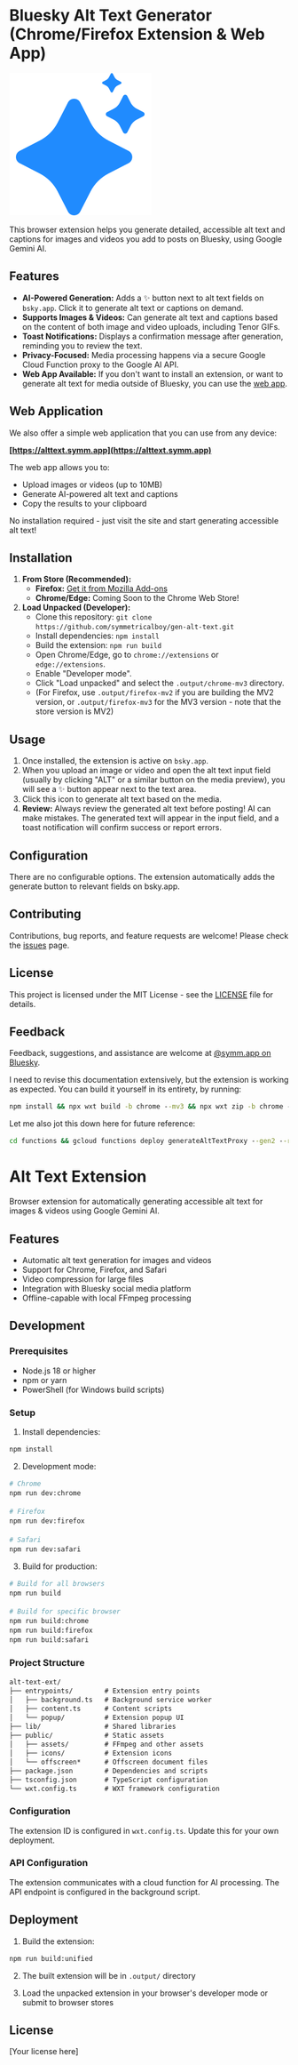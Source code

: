 # Bluesky Alt Text Generator (Chrome/Firefox Extension & Web App)

![Extension Icon](./public/icons/gen-alt-text.svg)

This browser extension helps you generate detailed, accessible alt text and captions for images and videos you add to posts on Bluesky, using Google Gemini AI.

## Features

*   **AI-Powered Generation:** Adds a ✨ button next to alt text fields on `bsky.app`. Click it to generate alt text or captions on demand.
*   **Supports Images & Videos:** Can generate alt text and captions based on the content of both image and video uploads, including Tenor GIFs.
*   **Toast Notifications:** Displays a confirmation message after generation, reminding you to review the text.
*   **Privacy-Focused:** Media processing happens via a secure Google Cloud Function proxy to the Google AI API.
*   **Web App Available:** If you don't want to install an extension, or want to generate alt text for media outside of Bluesky, you can use the [web app](https://alttext.symm.app).

## Web Application

We also offer a simple web application that you can use from any device:

**[https://alttext.symm.app](https://alttext.symm.app)**

The web app allows you to:
- Upload images or videos (up to 10MB)
- Generate AI-powered alt text and captions
- Copy the results to your clipboard

No installation required - just visit the site and start generating accessible alt text!

## Installation

1.  **From Store (Recommended):**
    *   **Firefox:** [Get it from Mozilla Add-ons](https://addons.mozilla.org/en-US/firefox/addon/bluesky-alt-text-generator/)
    *   **Chrome/Edge:** Coming Soon to the Chrome Web Store!
2.  **Load Unpacked (Developer):**
    *   Clone this repository: `git clone https://github.com/symmetricalboy/gen-alt-text.git`
    *   Install dependencies: `npm install`
    *   Build the extension: `npm run build`
    *   Open Chrome/Edge, go to `chrome://extensions` or `edge://extensions`.
    *   Enable "Developer mode".
    *   Click "Load unpacked" and select the `.output/chrome-mv3` directory.
    *   (For Firefox, use `.output/firefox-mv2` if you are building the MV2 version, or `.output/firefox-mv3` for the MV3 version - note that the store version is MV2)

## Usage

1.  Once installed, the extension is active on `bsky.app`.
2.  When you upload an image or video and open the alt text input field (usually by clicking "ALT" or a similar button on the media preview), you will see a ✨ button appear next to the text area.
3.  Click this icon to generate alt text based on the media.
4.  **Review:** Always review the generated alt text before posting! AI can make mistakes. The generated text will appear in the input field, and a toast notification will confirm success or report errors.

## Configuration

There are no configurable options. The extension automatically adds the generate button to relevant fields on bsky.app.

## Contributing

Contributions, bug reports, and feature requests are welcome! Please check the [issues](https://github.com/symmetricalboy/gen-alt-text/issues) page.

## License

This project is licensed under the MIT License - see the [LICENSE](./LICENSE) file for details.

## Feedback

Feedback, suggestions, and assistance are welcome at [@symm.app on Bluesky](https://bsky.app/profile/symm.app). 


I need to revise this documentation extensively, but the extension is working as expected. You can build it yourself in its entirety, by running:
```cmd
npm install && npx wxt build -b chrome --mv3 && npx wxt zip -b chrome --mv3 && npx wxt build -b firefox --mv2 && npx wxt zip -b firefox --mv2
```

Let me also jot this down here for future reference:
```cmd
cd functions && gcloud functions deploy generateAltTextProxy --gen2 --runtime=nodejs20 --trigger-http --allow-unauthenticated
```

# Alt Text Extension

Browser extension for automatically generating accessible alt text for images & videos using Google Gemini AI.

## Features

- Automatic alt text generation for images and videos
- Support for Chrome, Firefox, and Safari
- Video compression for large files
- Integration with Bluesky social media platform
- Offline-capable with local FFmpeg processing

## Development

### Prerequisites

- Node.js 18 or higher
- npm or yarn
- PowerShell (for Windows build scripts)

### Setup

1. Install dependencies:
```bash
npm install
```

2. Development mode:
```bash
# Chrome
npm run dev:chrome

# Firefox  
npm run dev:firefox

# Safari
npm run dev:safari
```

3. Build for production:
```bash
# Build for all browsers
npm run build

# Build for specific browser
npm run build:chrome
npm run build:firefox
npm run build:safari
```

### Project Structure

```
alt-text-ext/
├── entrypoints/        # Extension entry points
│   ├── background.ts   # Background service worker
│   ├── content.ts      # Content scripts
│   └── popup/          # Extension popup UI
├── lib/                # Shared libraries
├── public/             # Static assets
│   ├── assets/         # FFmpeg and other assets
│   ├── icons/          # Extension icons
│   └── offscreen*      # Offscreen document files
├── package.json        # Dependencies and scripts
├── tsconfig.json       # TypeScript configuration
└── wxt.config.ts       # WXT framework configuration
```

### Configuration

The extension ID is configured in `wxt.config.ts`. Update this for your own deployment.

### API Configuration

The extension communicates with a cloud function for AI processing. The API endpoint is configured in the background script.

## Deployment

1. Build the extension:
```bash
npm run build:unified
```

2. The built extension will be in `.output/` directory

3. Load the unpacked extension in your browser's developer mode or submit to browser stores

## License

[Your license here] 
